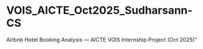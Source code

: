 # VOIS_AICTE_Oct2025_Sudharsann-CS
Airbnb Hotel Booking Analysis — AICTE VOIS Internship Project (Oct 2025)”
